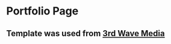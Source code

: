 # Portfolio Page

## Template was used from [3rd Wave Media](https://themes.3rdwavemedia.com/bootstrap-templates/resume/free-bootstrap-theme-for-web-developers/)

